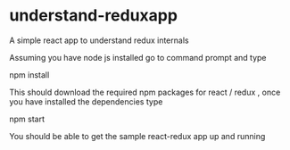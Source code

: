 # understand-reduxapp
A simple react app to understand redux internals

Assuming you have node js installed go to command prompt and type

npm install 

This should download the required npm packages for react / redux , once you have installed the dependencies type

npm start

You should be able to get the sample react-redux app up and running 
